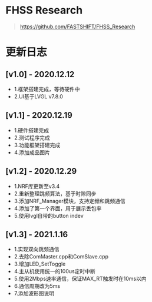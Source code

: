# FHSS Research
> https://github.com/FASTSHIFT/FHSS_Research

# 更新日志
## [v1.0] - 2020.12.12
* 1.框架搭建完成，等待硬件中
* 2.UI基于LVGL v7.8.0

## [v1.1] - 2020.12.19
* 1.硬件搭建完成
* 2.测试程序完成
* 3.功能框架搭建完成
* 4.添加成品图片

## [v1.2] - 2020.12.29
* 1.NRF库更新至v3.4
* 2.重新整理跳频算法，基于时隙同步
* 3.添加NRF_Manager模块，支持定频和跳频通信
* 4.添加了第一个界面，用于展示丢包率
* 5.使用lvgl自带的button indev

## [v1.3] - 2021.1.16
* 1.实现双向跳频通信
* 2.去除ComMaster.cpp和ComSlave.cpp
* 3.增加LED_SetToggle
* 4.主从机使用统一的100us定时中断
* 5.使用2Mbps速率通信，保证MAX_RT触发时在10ms以内
* 6.通信周期改为5ms
* 7.添加波形图说明
